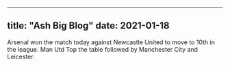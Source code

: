 ----
title: "Ash Big Blog"
date: 2021-01-18
----
Arsenal won the match today against Newcastle United to move to 10th in the league. Man Utd Top the table followed by Manchester City and Leicester.

